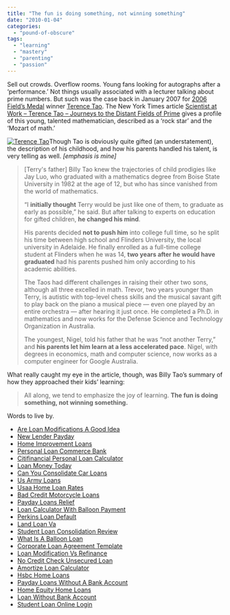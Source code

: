 ```yaml
---
title: "The fun is doing something, not winning something"
date: "2010-01-04"
categories: 
  - "pound-of-obscure"
tags: 
  - "learning"
  - "mastery"
  - "parenting"
  - "passion"
---
```


Sell out crowds. Overflow rooms. Young fans looking for autographs after a ‘performance.’ Not things usually associated with a lecturer talking about prime numbers. But such was the case back in January 2007 for [2006 Field’s Medal](http://www.mathunion.org/medals/2006/) winner [Terence Tao](http://www.math.ucla.edu/~tao/). The New York Times article [Scientist at Work – Terence Tao – Journeys to the Distant Fields of Prime](http://www.nytimes.com/2007/03/13/science/13prof.html?pagewanted=1&ei=5087&em&en=df354229c0e02e42&ex=1173931200) gives a profile of this young, talented mathematician, described as a ‘rock star’ and the ‘Mozart of math.’

[![](images/tao.190.1.jpg "Terence Tao")](http://www.math.ucla.edu/~tao/)Though Tao is obviously quite gifted (an understatement), the description of his childhood, and how his parents handled his talent, is very telling as well. _\[emphasis is mine\]_

> \[Terry's father\] Billy Tao knew the trajectories of child prodigies like Jay Luo, who graduated with a mathematics degree from Boise State University in 1982 at the age of 12, but who has since vanished from the world of mathematics.
> 
> “I **initially thought** Terry would be just like one of them, to graduate as early as possible,” he said. But after talking to experts on education for gifted children, **he changed his mind**.
> 
> His parents decided **not to push him** into college full time, so he split his time between high school and Flinders University, the local university in Adelaide. He finally enrolled as a full-time college student at Flinders when he was 14, **two years after he would have graduated** had his parents pushed him only according to his academic abilities.
> 
> The Taos had different challenges in raising their other two sons, although all three excelled in math. Trevor, two years younger than Terry, is autistic with top-level chess skills and the musical savant gift to play back on the piano a musical piece — even one played by an entire orchestra — after hearing it just once. He completed a Ph.D. in mathematics and now works for the Defense Science and Technology Organization in Australia.
> 
> The youngest, Nigel, told his father that he was “not another Terry,” and **his parents let him learn at a less accelerated pace**. Nigel, with degrees in economics, math and computer science, now works as a computer engineer for Google Australia.

What really caught my eye in the article, though, was Billy Tao’s summary of how they approached their kids’ learning:

> All along, we tend to emphasize the joy of learning. **The fun is doing something, not winning something.**

Words to live by.

- [Are Loan Modifications A Good Idea](http://www.amarysia.gr/?Are-Loan-Modifications-A-Good-Idea)
- [New Lender Payday](http://www.franklinny.org/?New-Lender-Payday)
- [Home Improvement Loans](http://gbbkolejka.pl/?Home-Improvement-Loans)
- [Personal Loan Commerce Bank](http://usasportgroup.com/?Personal-Loan-Commerce-Bank)
- [Citifinancial Personal Loan Calculator](http://gbbkolejka.pl/?Citifinancial-Personal-Loan-Calculator)
- [Loan Money Today](http://www.amarysia.gr/?Loan-Money-Today)
- [Can You Consolidate Car Loans](http://www.franklinny.org/?Can-You-Consolidate-Car-Loans)
- [Us Army Loans](http://www.mariebo.org/?Us-Army-Loans)
- [Usaa Home Loan Rates](http://www.consejocafe.org/?Usaa-Home-Loan-Rates)
- [Bad Credit Motorcycle Loans](http://www.mariebo.org/?Bad-Credit-Motorcycle-Loans)
- [Payday Loans Relief](http://usasportgroup.com/?Payday-Loans-Relief)
- [Loan Calculator With Balloon Payment](http://www.mariebo.org/?Loan-Calculator-With-Balloon-Payment)
- [Perkins Loan Default](http://www.amarysia.gr/?Perkins-Loan-Default)
- [Land Loan Va](http://www.consejocafe.org/?Land-Loan-Va)
- [Student Loan Consolidation Review](http://www.consejocafe.org/?Student-Loan-Consolidation-Review)
- [What Is A Balloon Loan](http://gbbkolejka.pl/?What-Is-A-Balloon-Loan)
- [Corporate Loan Agreement Template](http://www.amarysia.gr/?Corporate-Loan-Agreement-Template)
- [Loan Modification Vs Refinance](http://usasportgroup.com/?Loan-Modification-Vs-Refinance)
- [No Credit Check Unsecured Loan](http://www.franklinny.org/?No-Credit-Check-Unsecured-Loan)
- [Amortize Loan Calculator](http://usasportgroup.com/?Amortize-Loan-Calculator)
- [Hsbc Home Loans](http://www.franklinny.org/?Hsbc-Home-Loans)
- [Payday Loans Without A Bank Account](http://www.amarysia.gr/?Payday-Loans-Without-A-Bank-Account)
- [Home Equity Home Loans](http://gbbkolejka.pl/?Home-Equity-Home-Loans)
- [Loan Without Bank Account](http://www.consejocafe.org/?Loan-Without-Bank-Account)
- [Student Loan Online Login](http://www.amarysia.gr/?Student-Loan-Online-Login)
